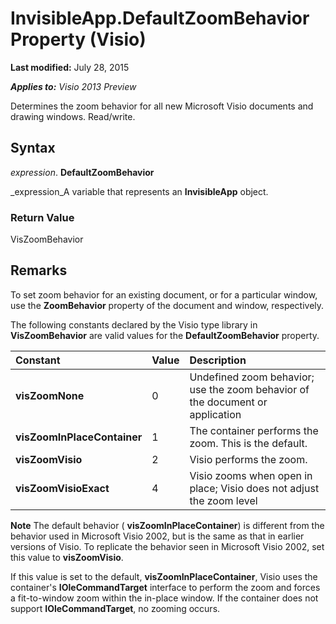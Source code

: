 
# InvisibleApp.DefaultZoomBehavior Property (Visio)

 **Last modified:** July 28, 2015

 _**Applies to:** Visio 2013 Preview_

Determines the zoom behavior for all new Microsoft Visio documents and drawing windows. Read/write.


## Syntax

 _expression_. **DefaultZoomBehavior**

 _expression_A variable that represents an  **InvisibleApp** object.


### Return Value

VisZoomBehavior


## Remarks

 To set zoom behavior for an existing document, or for a particular window, use the **ZoomBehavior** property of the document and window, respectively.

The following constants declared by the Visio type library in  **VisZoomBehavior** are valid values for the **DefaultZoomBehavior** property.



|**Constant**|**Value**|**Description**|
|:-----|:-----|:-----|
| **visZoomNone**|0|Undefined zoom behavior; use the zoom behavior of the document or application|
| **visZoomInPlaceContainer**|1|The container performs the zoom. This is the default.|
| **visZoomVisio**|2|Visio performs the zoom. |
| **visZoomVisioExact**|4|Visio zooms when open in place; Visio does not adjust the zoom level|



 **Note**  The default behavior ( **visZoomInPlaceContainer**) is different from the behavior used in Microsoft Visio 2002, but is the same as that in earlier versions of Visio. To replicate the behavior seen in Microsoft Visio 2002, set this value to  **visZoomVisio**.

If this value is set to the default,  **visZoomInPlaceContainer**, Visio uses the container's  **IOleCommandTarget** interface to perform the zoom and forces a fit-to-window zoom within the in-place window. If the container does not support **IOleCommandTarget**, no zooming occurs.

